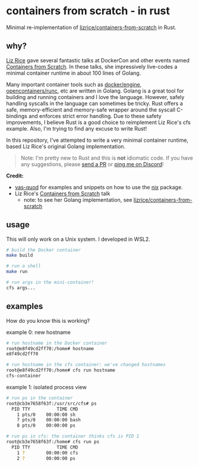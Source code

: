 # containers from scratch - in rust

Minimal re-implementation of
[lizrice/containers-from-scratch](https://github.com/lizrice/containers-from-scratch)
in Rust.

## why?

[Liz Rice](https://github.com/lizrice) gave several fantastic talks at
DockerCon and other events named
[Containers from Scratch](https://youtu.be/8fi7uSYlOdc).  In these talks, she impressively
live-codes a minimal container runtime in about 100 lines of Golang.

Many important container tools such as
[docker/engine](https://github.com/docker/engine),
[opencontainers/runc](https://github.com/opencontainers/runc), etc are written
in Golang. Golang is a great tool for building and running containers and I love
the language. However, safely handling syscalls in the language can
sometimes be tricky. Rust offers a safe, memory-efficient and
memory-safe wrapper around the syscall C-bindings and enforces strict error handling.
Due to these safety improvements, I believe Rust is a good choice to
reimplement Liz Rice's cfs example. Also, I'm trying to find any excuse to write
Rust! 

In this repository, I've attempted to write a very minimal container runtime, based
Liz Rice's original Golang implementation.

> Note: I'm pretty new to Rust and this is **not** idiomatic code. If you have
> any suggestions, please 
> [send a PR](https://github.com/camerondurham/cfs-rs/pulls) or
> [ping me on Discord](https://discord.com/users/632337069955612703)!

**Credit:**
* [vas-quod](https://github.com/flouthoc/vas-quod) for examples and snippets on
how to use the [nix](https://github.com/nix-rust/nix) package.
* Liz Rice's [Containers from Scratch](https://youtu.be/8fi7uSYlOdc) talk
  * note: to see her Golang implementation, see [lizrice/containers-from-scratch](https://github.com/lizrice/containers-from-scratch)


## usage

This will only work on a Unix system. I developed in WSL2.

```bash
# build the Docker container
make build

# run a shell
make run

# run args in the mini-container!
cfs args...
```

## examples

How do you know this is working?

example 0: new hostname

```bash
# run hostname in the Docker container
root@e8f49cd2ff70:/home# hostname
e8f49cd2ff70

# run hostname in the cfs container: we've changed hostnames
root@e8f49cd2ff70:/home# cfs run hostname
cfs-container
```

example 1: isolated process view

```bash
# run ps in the container
root@cb3e7658f63f:/usr/src/cfs# ps
  PID TTY          TIME CMD
    1 pts/0    00:00:00 sh
    7 pts/0    00:00:00 bash
    8 pts/0    00:00:00 ps

# run ps in cfs: the container thinks cfs is PID 1
root@cb3e7658f63f:/home# cfs run ps
  PID TTY          TIME CMD
    1 ?        00:00:00 cfs
    2 ?        00:00:00 ps
```
